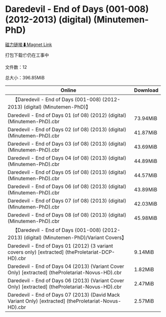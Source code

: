 # Daredevil - End of Days (001-008) (2012-2013) (digital) (Minutemen-PhD)

[磁力链接⬇Magnet Link](magnet:?xt=urn:btih:2045ce8bc507097fccc1808899a4a5f1b8e13565&dn=Daredevil%20-%20End%20of%20Days%20%28001-008%29%20%282012-2013%29%20%28digital%29%20%28Minutemen-PhD%29)

打包下载📦仍在工事中

文件数：12

总大小：396.85MiB

Online | Download
--- | ---
&emsp;【Daredevil - End of Days (001-008) (2012-2013) (digital) (Minutemen-PhD)】 | 
Daredevil - End of Days 01 (of 08) (2012) (digital) (Minutemen-PhD).cbr | 73.94MiB
Daredevil - End of Days 02 (of 08) (2013) (digital) (Minutemen-PhD).cbr | 41.87MiB
Daredevil - End of Days 03 (of 08) (2013) (digital) (Minutemen-PhD).cbr | 43.69MiB
Daredevil - End of Days 04 (of 08) (2013) (digital) (Minutemen-PhD).cbr | 44.89MiB
Daredevil - End of Days 05 (of 08) (2013) (digital) (Minutemen-PhD).cbr | 44.57MiB
Daredevil - End of Days 06 (of 08) (2013) (digital) (Minutemen-PhD).cbr | 43.89MiB
Daredevil - End of Days 07 (of 08) (2013) (digital) (Minutemen-PhD).cbr | 42.03MiB
Daredevil - End of Days 08 (of 08) (2013) (digital) (Minutemen-PhD).cbr | 45.98MiB
&emsp;【Daredevil - End of Days (001-008) (2012-2013) (digital) (Minutemen-PhD)/Variant Covers】 | 
Daredevil - End of Days 01 (2012) (3 variant covers only) \[extracted\] (theProletariat-DCP-HD).cbr | 9.14MiB
Daredevil - End of Days 04 (2013) (Variant Cover Only) \[extracted\] (theProletariat-Novus-HD).cbr | 1.82MiB
Daredevil - End of Days 06 (2013) (Variant Cover Only) \[extracted\] (theProletariat-Novus-HD).cbr | 2.47MiB
Daredevil - End of Days 07 (2013) (David Mack Variant Only) \[extracted\] (theProletariat-Novus-HD).cbr | 2.57MiB
